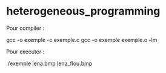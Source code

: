 # heterogeneous_programming

Pour compiler : 

gcc -o exemple -c exemple.c
gcc -o exemple exemple.o -lm

Pour executer :

./exemple lena.bmp lena_flou.bmp
